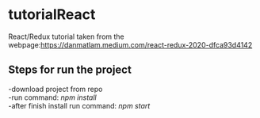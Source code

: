 # tutorialReact

React/Redux tutorial taken from the webpage:https://danmatlam.medium.com/react-redux-2020-dfca93d4142

## Steps for run the project

-download project from repo <br/>
-run command: *npm install* <br/>
-after finish install run command: *npm start* 

